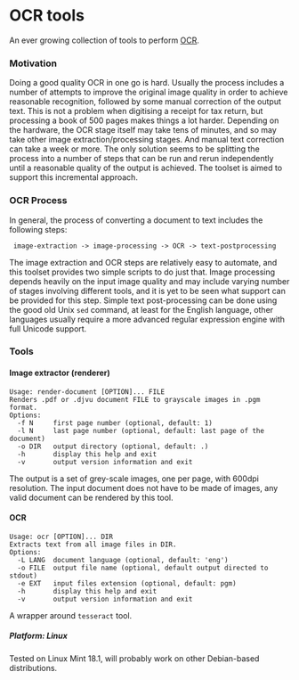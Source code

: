 # OCR tools
An ever growing collection of tools to perform [OCR](https://en.wikipedia.org/wiki/Optical_character_recognition).

### Motivation

Doing a good quality OCR in one go is hard. Usually the process includes a number of attempts to improve the original
image quality in order to achieve reasonable recognition, followed by some manual correction of the output text.
This is not a problem when digitising a receipt for tax return, but processing a book of 500 pages makes
things a lot harder. Depending on the hardware, the OCR stage itself may take tens of minutes, and so may
take other image extraction/processing stages. And manual text correction can take a week or more.
The only solution seems to be splitting the process into a number of steps that can be run and rerun
independently until a reasonable quality of the output is achieved. The toolset is aimed to support
this incremental approach.


### OCR Process

In general, the process of converting a document to text includes the following steps:

``` image-extraction -> image-processing -> OCR -> text-postprocessing```

The image extraction and OCR steps are relatively easy to automate, and this toolset provides two simple
scripts to do just that. Image processing depends heavily on the input image quality and may include varying
number of stages involving different tools, and it is yet to be seen what
support can be provided for this step. Simple text post-processing can be done using the good old Unix `sed`
command, at least for the English language, other languages usually require a more advanced regular expression
engine with full Unicode support.

### Tools
#### Image extractor (renderer)

```
Usage: render-document [OPTION]... FILE
Renders .pdf or .djvu document FILE to grayscale images in .pgm format.
Options:
  -f N     first page number (optional, default: 1)
  -l N     last page number (optional, default: last page of the document)
  -o DIR   output directory (optional, default: .)
  -h       display this help and exit
  -v       output version information and exit
```

The output is a set of grey-scale images, one per page, with 600dpi resolution. The input document
does not have to be made of images, any valid document can be rendered by this tool.

#### OCR
```
Usage: ocr [OPTION]... DIR
Extracts text from all image files in DIR.
Options:
  -L LANG  document language (optional, default: 'eng')
  -o FILE  output file name (optional, default output directed to stdout)
  -e EXT   input files extension (optional, default: pgm)
  -h       display this help and exit
  -v       output version information and exit
```

A wrapper around `tesseract` tool.


##### Platform: Linux

Tested on Linux Mint 18.1, will probably work on other Debian-based distributions.




